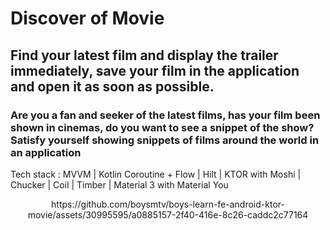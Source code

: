 # Discover of Movie
## Find your latest film and display the trailer immediately, save your film in the application and open it as soon as possible.

### Are you a fan and seeker of the latest films, has your film been shown in cinemas, do you want to see a snippet of the show? Satisfy yourself showing snippets of films around the world in an application

Tech stack : MVVM | Kotlin Coroutine + Flow | Hilt | KTOR with Moshi | Chucker | Coil | Timber | Material 3 with Material You

<p align="center">
  https://github.com/boysmtv/boys-learn-fe-android-ktor-movie/assets/30995595/a0885157-2f40-416e-8c26-caddc2c77164
</p>
